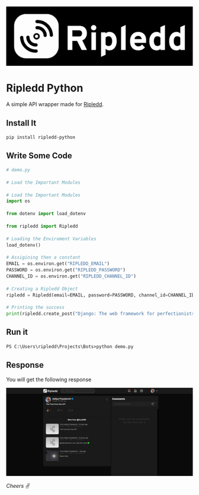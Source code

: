![Banner](docs/images/banner.png)

# Ripledd Python

A simple API wrapper made for [Ripledd](https://ripledd.com/center/).


## **Install It**

```
pip install ripledd-python
```


## **Write Some Code** 


```py
# demo.py

# Load the Important Modules

# Load the Important Modules
import os

from dotenv import load_dotenv

from ripledd import Ripledd

# Loading the Enviroment Variables
load_dotenv()

# Assigining then a constant
EMAIL = os.environ.get("RIPLEDD_EMAIL")
PASSWORD = os.environ.get("RIPLEDD_PASSWORD")
CHANNEL_ID = os.environ.get("RIPLEDD_CHANNEL_ID")

# Creating a Ripledd Object
ripledd = Ripledd(email=EMAIL, password=PASSWORD, channel_id=CHANNEL_ID)

# Printing the success
print(ripledd.create_post("Django: The web framework for perfectionists with deadlines.").json())


```

## **Run it**

```ps
PS C:\Users\ripledd\Projects\Bots>python demo.py
```

## **Response**

You will get the following response

![Response](docs/images/response.jpeg)



*Cheers ✌*